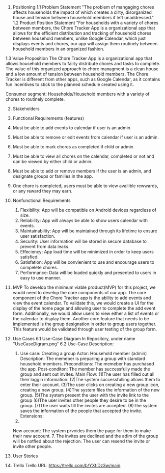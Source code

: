 1. Positioning
  1.1 Problem Statement
  "The problem of mangaging chores affects households the impact of which creates a dirty, disorganized house and tension between household members if left unaddressed."
  1.2 Product Position Statement
  "For households with a variety of chores between members, the Chore Tracker App is a organizational app that allows for the efficient distribution and tracking of household chores between household members, unlike Google Calendar, which just displays events and chores, our app will assign them routinely between household members in an organized fashion.
  
  1.3 Value Proposition
  The Chore Tracker App is a organizational app that allows household members to fairly distribute chores and tasks to complete. The value of this organized approach to chore managment is a clean house and a low amount of tension between household members. The Chore Tracker is different from other apps, such as Google Calendar, as it contains fun incentives to stick to the planned schedule created using it.
  
 Consumer segment: Households/Household members with a variety of chores to routinely complete.
 
2. Stakeholders

3. Functional Requirements (features)
  1.	Must be able to add events to calendar if user is an admin.
  2.	Must be able to remove or edit events from calendar if user is an admin.
  3.	Must be able to mark chores as completed if child or admin. 
  4.	Must be able to view all chores on the calendar, completed or not and can be viewed by either child or admin.
  5.	Must be able to add or remove members if the user is an admin, and designate groups or families in the app.
  6. One chore is completed, users must be able to view availible rewwards, or any reward they may earn. 
  
4. Nonfunctional Requirements
   1. Flexibility: App will be compatible on Android devices regardless of size.
   2. Reliability: App will always be able to show users calendar with events.
   3. Maintainability: App will be maintained through its lifetime to ensure user satisfaction.
   4. Security: User information will be stored in secure database to prevent from data leaks.
   5. Effeciency: App load time will be minimized in order to keep users satisfied.
   6. Satisfation: App will be convienient to use and encourage users to compelete chores.
   7. Performance: Data will be loaded quickly and presented to users in easy to use manner.
   
5. MVP
To develop the minimum viable product(MVP) for this project, we would need to develop the core components of our app. The core component of the Chore Tracker app is the ability to add events and view the event calendar. To validate this, we would create a UI for the display of the home page and allowing user to complete the add event form. Additionally, we would allow users to view either a list of events or the calendar to display them. Another core feature that needs to be implemented is the group designation in order to group users together. This feature would be validated through user testing of the group form.


6. Use Cases
  6.1 Use-Case Diagram
  In Repository, under name "UseCaseDigram.png"
  6.2 Use-Case Description:
  
   1. Use case: Creating a group 
   Actor: Household member  (admin)
   Description: The memeber is preparing a group with standard household members.
   Preconditions: The memeber has purchased the app.
   Post-conditon: The member has successfully made the group and sent out invites. 
   Main Flow:
   (1)The user has filled out all their loggin information.
   (2)The system successfulling allows them to enter their account.
   (3)The user clicks on creating a new group icon, creating a new group.
   (4)The system files the information of the new group.
   (5)The system present the user with the invite link to the group
   (6)The user invites other people they desire to be in the group. 
   (7)The user waits till the invites are accepted.
   (8)The system saves the information of the people that accepted the invite.
   Extensions:
   2.
   New account: The system prvoides them the page for them to make their new account. 
   7.
   The invites are declined and the adim of the group will be notfied about the rejection. 
   The user can resend the invite or invite other people. 



7. User Stories

8. Trello
  Trello URL: https://trello.com/b/YXtiDz3w/main 
